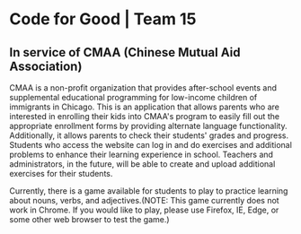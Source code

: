 # Code for Good | Team 15
## In service of CMAA (Chinese Mutual Aid Association)

CMAA is a non-profit organization that provides after-school events and supplemental educational programming for low-income children of immigrants in Chicago. This is an application that allows parents who are interested in enrolling their kids into CMAA's program to easily fill out the appropriate enrollment forms by providing alternate language functionality. Additionally, it allows parents to check their students' grades and progress. Students who access the website can log in and do exercises and additional problems to enhance their learning experience in school. Teachers and administrators, in the future, will be able to create and upload additional exercises for their students.

Currently, there is a game available for students to play to practice learning about nouns, verbs, and adjectives.(NOTE: This game currently does not work in Chrome. If you would like to play, please use Firefox, IE, Edge, or some other web browser to test the game.)
